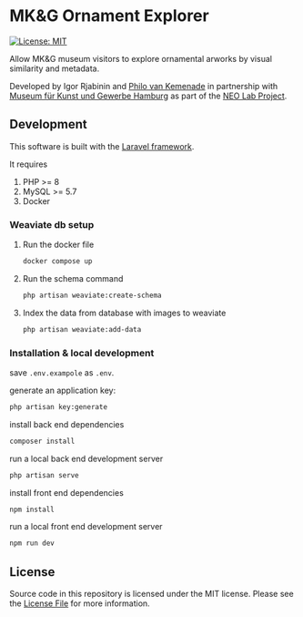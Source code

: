 # MK&G Ornament Explorer

[![License: MIT](https://img.shields.io/badge/License-MIT-yellow.svg)](https://opensource.org/licenses/MIT)

Allow MK&G museum visitors to explore ornamental arworks by visual similarity and metadata.

Developed by Igor Rjabinin and [Philo van Kemenade](https://github.com/phivk/) in partnership with [Museum für Kunst und Gewerbe Hamburg](https://www.mkg-hamburg.de/en) as part of the [NEO Lab Project](https://www.mkg-hamburg.de/en/neo-lab).

## Development

This software is built with the [Laravel framework](http://laravel.com/).

It requires

1. PHP >= 8
1. MySQL >= 5.7
1. Docker

### Weaviate db setup

1. Run the docker file 
    ```bash
    docker compose up
    ```
1. Run the schema command
    ```bash
    php artisan weaviate:create-schema
    ```
1. Index the data from database with images to weaviate
    ```bash
    php artisan weaviate:add-data
    ```

### Installation & local development

save `.env.exampole` as `.env`.

generate an application key:

```bash
php artisan key:generate
```

install back end dependencies

```bash
composer install
```

run a local back end development server

```bash
php artisan serve
```

install front end dependencies

```bash
npm install
```

run a local front end development server

```bash
npm run dev
```

## License

Source code in this repository is licensed under the MIT license. Please see the [License File](LICENSE) for more information.

